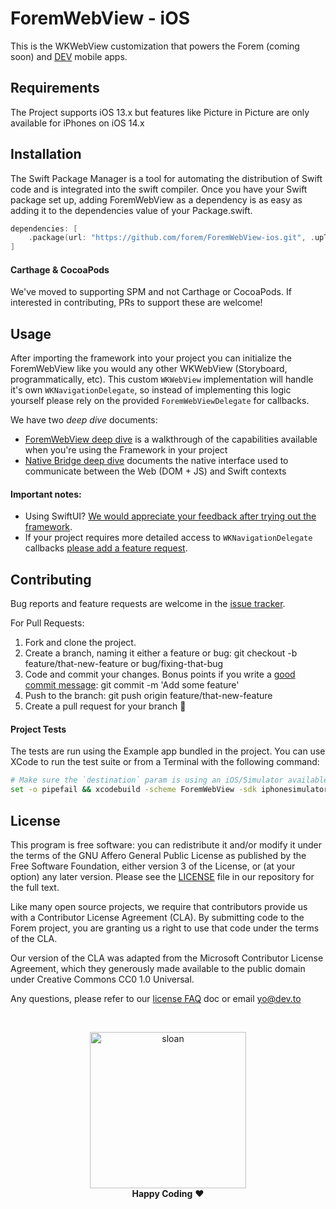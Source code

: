 # ForemWebView - iOS

This is the WKWebView customization that powers the Forem (coming soon) and [DEV](https://github.com/thepracticaldev/DEV-ios) mobile apps.

## Requirements

The Project supports iOS 13.x but features like Picture in Picture are only available for iPhones on iOS 14.x

## Installation

The Swift Package Manager is a tool for automating the distribution of Swift code and is integrated into the swift compiler. Once you have your Swift package set up, adding ForemWebView as a dependency is as easy as adding it to the dependencies value of your Package.swift.

```swift
dependencies: [
    .package(url: "https://github.com/forem/ForemWebView-ios.git", .upToNextMajor(from: "1.0.0"))
]
```

#### Carthage & CocoaPods

We've moved to supporting SPM and not Carthage or CocoaPods. If interested in contributing, PRs to support these are welcome!

## Usage

After importing the framework into your project you can initialize the ForemWebView like you would any other WKWebView (Storyboard, programmatically, etc). This custom `WKWebView` implementation will handle it's own `WKNavigationDelegate`, so instead of implementing this logic yourself please rely on the provided `ForemWebViewDelegate` for callbacks.

We have two *deep dive* documents:
- [ForemWebView deep dive](/docs/ForemWebView-deep-dive.md) is a walkthrough of the capabilities available when you're using the Framework in your project
- [Native Bridge deep dive](/docs/native-bridge-deep-dive.md) documents the native interface used to communicate between the Web (DOM + JS) and Swift contexts

#### Important notes:
- Using SwiftUI? [We would appreciate your feedback after trying out the framework](https://github.com/forem/ForemWebView-ios/issues/4).
- If your project requires more detailed access to `WKNavigationDelegate` callbacks [please add a feature request](https://github.com/forem/ForemWebView-ios/issues/new?template=feature_request.md).

## Contributing

Bug reports and feature requests are welcome in the [issue tracker](https://github.com/forem/ForemWebView-ios/issues).

For Pull Requests:
1. Fork and clone the project.
1. Create a branch, naming it either a feature or bug: git checkout -b feature/that-new-feature or bug/fixing-that-bug
1. Code and commit your changes. Bonus points if you write a [good commit message](https://chris.beams.io/posts/git-commit/): git commit -m 'Add some feature'
1. Push to the branch: git push origin feature/that-new-feature
1. Create a pull request for your branch 🎉

#### Project Tests

The tests are run using the Example app bundled in the project. You can use XCode to run the test suite or from a Terminal with the following command:

```bash
# Make sure the `destination` param is using an iOS/Simulator available in your local environment
set -o pipefail && xcodebuild -scheme ForemWebView -sdk iphonesimulator -destination 'platform=iOS Simulator,OS=14.2,name=iPhone 12 Pro Max' test | xcpretty
```

## License

This program is free software: you can redistribute it and/or modify it under the terms of the GNU Affero General Public License as published by the Free Software Foundation, either version 3 of the License, or (at your option) any later version. Please see the [LICENSE](./LICENSE) file in our repository for the full text.

Like many open source projects, we require that contributors provide us with a Contributor License Agreement (CLA). By submitting code to the Forem project, you are granting us a right to use that code under the terms of the CLA.

Our version of the CLA was adapted from the Microsoft Contributor License Agreement, which they generously made available to the public domain under Creative Commons CC0 1.0 Universal.

Any questions, please refer to our [license FAQ](https://docs.forem.to/licensing/) doc or email yo@dev.to

<br/>

<p align="center">
  <img
    alt="sloan"
    width=250px
    src="https://thepracticaldev.s3.amazonaws.com/uploads/user/profile_image/31047/af153cd6-9994-4a68-83f4-8ddf3e13f0bf.jpg"
  />
  <br/>
  <strong>Happy Coding</strong> ❤️
</p>
